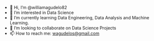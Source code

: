- 👋 Hi, I’m @williamagudelo82
- 👀 I’m interested in Data Science
- 🌱 I’m currently learning Data Engineering, Data Analysis and Machine Learning.
- 💞️ I’m looking to collaborate on Data Science Projects
- 📫 How to reach me: wagudelos@gmail.com

<!---
williamagudelo82/williamagudelo82 is a ✨ special ✨ repository because its `README.md` (this file) appears on your GitHub profile.
You can click the Preview link to take a look at your changes.
--->
